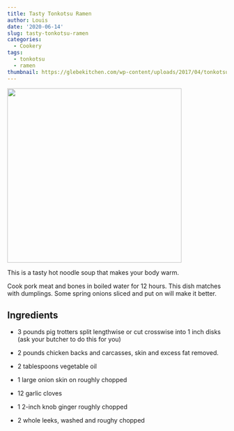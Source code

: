 ```yaml
---
title: Tasty Tonkotsu Ramen
author: Louis
date: '2020-06-14'
slug: tasty-tonkotsu-ramen
categories:
  - Cookery
tags:
  - tonkotsu
  - ramen
thumbnail: https://glebekitchen.com/wp-content/uploads/2017/04/tonkotsuramenfront.jpg
---
```


<img src="https://glebekitchen.com/wp-content/uploads/2017/04/tonkotsuramenfront.jpg" width="400" />

<!---
![](https://glebekitchen.com/wp-content/uploads/2017/04/tonkotsuramenfront.jpg)
--->

This is a tasty hot noodle soup that makes your body warm.

Cook pork meat and bones in boiled water for 12 hours. This dish matches with dumplings. Some spring onions sliced and put on will make it better.

## Ingredients

* 3 pounds pig trotters split lengthwise or cut crosswise into 1 inch disks (ask your butcher to do this for you)

* 2 pounds chicken backs and carcasses, skin and excess fat removed.

* 2 tablespoons vegetable oil

* 1 large onion skin on roughly chopped

* 12 garlic cloves

* 1 2-inch knob ginger roughly chopped

* 2 whole leeks, washed and roughy chopped

<br>
<br>
